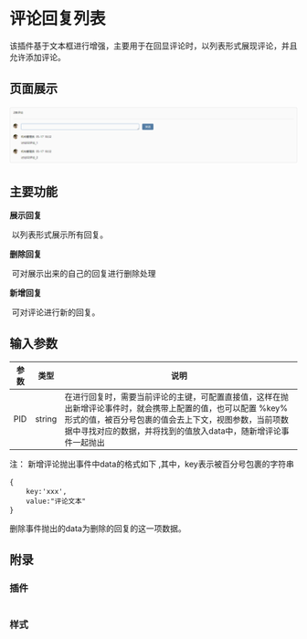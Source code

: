 # 评论回复列表

该插件基于文本框进行增强，主要用于在回显评论时，以列表形式展现评论，并且允许添加评论。

## 页面展示

![image-20240521095818926](./public/assets/images/scene.png)

## 主要功能

**展示回复**

​	以列表形式展示所有回复。

**删除回复**    

​	可对展示出来的自己的回复进行删除处理

**新增回复**

​	可对评论进行新的回复。

## 输入参数

| 参数 | 类型   | 说明                                                         |
| ---- | ------ | ------------------------------------------------------------ |
| PID  | string | 在进行回复时，需要当前评论的主键，可配置直接值，这样在抛出新增评论事件时，就会携带上配置的值，也可以配置  %key% 形式的值，被百分号包裹的值会去上下文，视图参数，当前项数据中寻找对应的数据，并将找到的值放入data中，随新增评论事件一起抛出 |

注： 新增评论抛出事件中data的格式如下 ,其中，key表示被百分号包裹的字符串

```
{
	key:'xxx',
	value:"评论文本"
}
```

删除事件抛出的data为删除的回复的这一项数据。



## 附录

### 插件

```

```

### 样式

```

```

